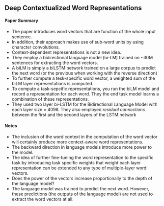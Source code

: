 ## Deep Contextualized Word Representations

#### Paper Summary
* The paper introduces word vectors that are function of the whole input sentence.
* In addition, their approach makes use of sub-word units by using character convolutions.
* Context-dependent representations is not a new idea.
* They employ a bidirectional language model (bi-LM) trained on ~30M sentences for extracting the word vectors.
* A biLM is simply a biLSTM network trained on a large corpus to predict the next word (or the previous when working with the reverse direction)
* To further compute a tesk-specific word vector, a weighted sum of the biLM layer representations is computed.
* To compute a task-sepcific representations, you run the biLM model and record a representation for each word. They the end task model learns a combination of these representations. 
* They used two layer bi-LSTM for the Bidirectional Language Model with each layer size = 4096. They also employed *residual connections* between the first and the second layers of the LSTM network

  

#### Notes

* The inclusion of the word context in the computation of the word vector will certainly produce more context-aware word representations.
* The backward direction in language models introduce more power to the model.
* The idea of further fine-tuning the word representation to the specific task by introducing task specific weights  that weight each layer representation can be extended to any type of multiple-layer word vectors.
* Does the power of the vectors increase proportionally to the depth of the language model?
* The language model was trained to predict the next word. However, these predictions (the outputs of the language model) are not used to extract the word vectors at all.

